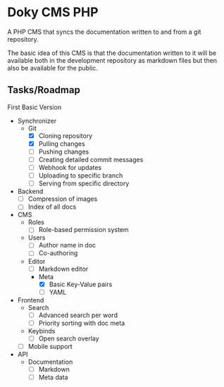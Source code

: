 # Doky CMS PHP

A PHP CMS that syncs the documentation written to and from a git repository.

The basic idea of this CMS is that the documentation written to it will be
available both in the development repository as markdown files but then also
be available for the public.

## Tasks/Roadmap

First Basic Version

- Synchronizer
  - Git
    - [x] Cloning repository
    - [x] Pulling changes
    - [ ] Pushing changes
    - [ ] Creating detailed commit messages
    - [ ] Webhook for updates
    - [ ] Uploading to specific branch
    - [ ] Serving from specific directory
- Backend
  - [ ] Compression of images
  - [ ] Index of all docs
- CMS
  - Roles
    - [ ] Role-based permission system
  - Users
    - [ ] Author name in doc
    - [ ] Co-authoring
  - Editor
    - [ ] Markdown editor
    - Meta
      - [x] Basic Key-Value pairs
      - [ ] YAML 
- Frontend
  - Search
    - [ ] Advanced search per word
    - [ ] Priority sorting with doc meta
  - Keybinds
    - [ ] Open search overlay
  - [ ] Mobile support
- API
  - Documentation
    - [ ] Markdown
    - [ ] Meta data
